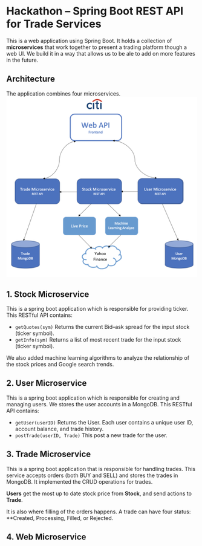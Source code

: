 # Hackathon – Spring Boot REST API for Trade Services 

This is a web application using Spring Boot. It holds a collection of **microservices** that work together to present a trading platform though a web UI. We build it in a way that allows us to be ale to add on more features in the future. 

## Architecture
The application combines four microservices. 
![architecture](/docs/arch.png)

## 1. Stock Microservice
This is a spring boot application which is responsible for providing ticker. 
This RESTful API contains:
* ``getQuotes(sym)``
Returns the current Bid–ask spread for the input stock (ticker symbol).
* ``getInfo(sym)``
Returns a list of most recent trade for the input stock (ticker symbol).

We also added machine learning algorithms to analyze the relationship of the stock prices and Google search trends.


## 2. User Microservice
This is a spring boot application which is responsible for creating and managing users. We stores the user accounts in a MongoDB.
This RESTful API contains:

* ``getUser(userID)``
Returns the User. Each user contains a unique user ID, account balance, and trade history.
* ``postTrade(userID, Trade)``
This post a new trade for the user. 


## 3. Trade Microservice
This is a spring boot application that is responsible for handling trades. This service accepts orders (both BUY and SELL) and stores the trades in MongoDB. It implemented the CRUD operations for trades. 

**Users** get the most up to date stock price from **Stock**, and send actions to **Trade**. 

It is also where filling of the orders happens. A trade can have four status: **Created, Processing, Filled, or Rejected. 


## 4. Web Microservice
